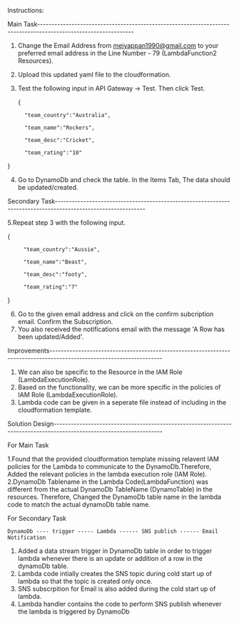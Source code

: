 Instructions:

Main Task---------------------------------------------------------------------------------------------------------------
1. Change the Email Address from meiyappan1990@gmail.com to your preferred email address in the Line Number - 79 (LambdaFunction2 Resources).
2. Upload this updated yaml file to the cloudformation.
3. Test the following input in API Gateway -> Test. Then click Test.
    
   {
   
         "team_country":"Australia",
   
         "team_name":"Rockers",
    
         "team_desc":"Cricket",
   
         "team_rating":"10"
   
}
   
4. Go to DynamoDb and check the table. In the Items Tab, The data should be updated/created.

Secondary Task-------------------------------------------------------------------------------------------------------------

5.Repeat step 3 with the following input.

   {
   
         "team_country":"Aussie",
   
         "team_name":"Beast",
    
         "team_desc":"footy",
   
         "team_rating":"7"
   
}
   
6. Go to the given email address and click on the confirm subcription email. Confirm the Subscription.
7. You also received the notifications email with the message 'A Row has been updated/Added'.

Improvements---------------------------------------------------------------------------------------------------------------------

1. We can also be specific to the Resource in the IAM Role (LambdaExecutionRole).
2. Based on the functionality, we can be more specific in the policies of IAM Role (LambdaExecutionRole).
3. Lambda code can be given in a seperate file instead of including in the cloudformation template.

Solution Design--------------------------------------------------------------------------------------------------------------------

For Main Task

1.Found that the provided cloudformation template missing relavent IAM policies for the Lambda to communicate to the DynamoDb.Therefore, Added the relevant policies in the lambda execution role (IAM Role).
2.DynamoDb Tablename in the Lambda Code(LambdaFunction) was different from the actual DynamoDb TableName (DynamoTable) in the resources. Therefore, Changed the DynamoDb table name in the lambda code to match the actual dynamoDb table name.


For Secondary Task

	DynamoDb ---- trigger ----- Lambda ------ SNS publish ------ Email Notification

1. Added a data stream trigger in DynamoDb table in order to trigger lambda whenever there is an update or addition of a row in the dynamoDb table.
2. Lambda code intially creates the SNS topic during cold start up of lambda so that the topic is created only once.
3. SNS subscrpition for Email is also added during the cold start up of lambda.
4. Lambda handler contains the code to perform SNS publish whenever the lambda is triggered by DynamoDb


